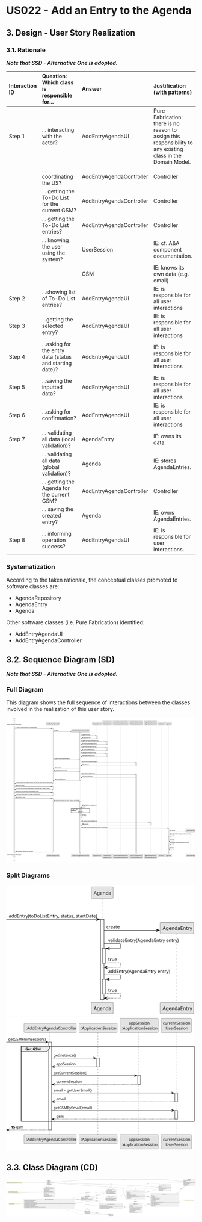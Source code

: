 # US022 - Add an Entry to the Agenda

## 3. Design - User Story Realization 

### 3.1. Rationale

_**Note that SSD - Alternative One is adopted.**_

| Interaction ID | Question: Which class is responsible for...                     | Answer                   | Justification (with patterns)                                                                                 |
|:---------------|:----------------------------------------------------------------|:-------------------------|:--------------------------------------------------------------------------------------------------------------|
| Step 1  		     | 	... interacting with the actor?                                | AddEntryAgendaUI         | Pure Fabrication: there is no reason to assign this responsibility to any existing class in the Domain Model. |
| 			  		        | 	... coordinating the US?                                       | AddEntryAgendaController | Controller                                                                                                    |
| 			  		        | 	... getting the To-Do List for the current GSM?                | AddEntryAgendaController | Controller                                                                                                    |
| 			  		        | 	... getting the To-Do List entries?                            | AddEntryAgendaController | Controller                                                                                                    |
| 			  		        | ... knowing the user using the system?                          | UserSession              | IE: cf. A&A component documentation.                                                                          |
| 			  		        | 							                                                         | GSM                      | IE: knows its own data (e.g. email)                                                                           |
| Step 2  		     | 	...showing list of To-Do List entries?						                   | AddEntryAgendaUI         | IE: is responsible for all user interactions                                                                  |
| Step 3  		     | 	...getting the selected entry?                                 | AddEntryAgendaUI         | IE: is responsible for all user interactions                                                                  |                                               
| Step 4  		     | 	...asking for the entry data (status and starting date)?						 | AddEntryAgendaUI         | IE: is responsible for all user interactions                                                                  |              
| Step 5  		     | 	...saving the inputted data?						                             | AddEntryAgendaUI         | IE: is responsible for all user interactions                                                                  |   
| Step 6  		     | 	...asking for confirmation?						                              | AddEntryAgendaUI         | IE: is responsible for all user interactions                                                                  |   
| Step 7 		      | 	... validating all data (local validation)?                    | AgendaEntry              | IE: owns its data.                                                                                            |
| 			  		        | 	... validating all data (global validation)?                   | Agenda                   | IE: stores AgendaEntries.                                                                                     |
| 			  		        | 	... getting the Agenda for the current GSM?                    | AddEntryAgendaController | Controller                                                                                                    |
| 			  		        | 	... saving the created entry?                                  | Agenda                   | IE: owns AgendaEntries.                                                                                       | 
| Step 8 		      | 	... informing operation success?                               | AddEntryAgendaUI         | IE: is responsible for user interactions.                                                                     |
### Systematization ##

According to the taken rationale, the conceptual classes promoted to software classes are:
* AgendaRepository
* AgendaEntry
* Agenda

Other software classes (i.e. Pure Fabrication) identified: 

* AddEntryAgendaUI  
* AddEntryAgendaController


## 3.2. Sequence Diagram (SD)

_**Note that SSD - Alternative One is adopted.**_

### Full Diagram

This diagram shows the full sequence of interactions between the classes involved in the realization of this user story.

![Sequence Diagram - Full](svg/us022-sequence-diagram-full.svg)

### Split Diagrams

![Sequence Diagram - Add Entry](svg/us022-sequence-diagram-partial-add-entry.svg)
![Sequence Diagram - Get GSM](svg/us022-sequence-diagram-partial-get-gsm.svg)

## 3.3. Class Diagram (CD)

![Class Diagram](svg/us022-class-diagram.svg)